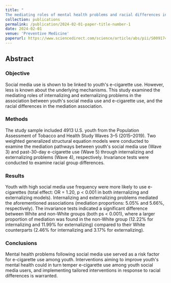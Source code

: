 ```yaml
---
title: "
The mediating roles of mental health problems and racial differences in the linkage between social media use and E-cigarette use among American youth"
collection: publications
permalink: /publication/2024-02-01-paper-title-number-1
date: 2024-02-01
venue: 'Preventive Medicine'
paperurl: https://www.sciencedirect.com/science/article/abs/pii/S0091743523004280
---
```

## Abstract

### Objective
Social media use is shown to be linked to youth's e-cigarette use. However, less is known about the underlying mechanisms. This study examined the mediating roles of internalizing and externalizing problems in the association between youth's social media use and e-cigarette use, and the racial differences in the mediation association.

### Methods
The study sample included 4913 U.S. youth from the Population Assessment of Tobacco and Health Study Waves 3–5 (2015–2019). Two weighted generalized structural equation models were conducted to examine the mediation pathways between youth's social media use (Wave 3) and past-30-day e-cigarette use (Wave 5) through internalizing and externalizing problems (Wave 4), respectively. Invariance tests were conducted to examine racial group differences.

### Results
Youth with high social media use frequency were more likely to use e-cigarettes (total effect: OR = 1.20, p < 0.001 in both internalizing and externalizing models). Internalizing and externalizing problems mediated the aforementioned associations (mediation proportions: 5.05% and 5.66%, respectively). The invariance tests indicated a significant difference between White and non-White groups (both ps < 0.001), where a larger proportion of mediation was found in the non-White group (12.22% for internalizing and 11.99% for externalizing) compared to their White counterparts (2.46% for internalizing and 3.17% for externalizing).

### Conclusions
Mental health problems following social media use served as a risk factor for e-cigarette use among youth. Interventions aiming to improve youth's mental health could in turn temper e-cigarette use among youth social media users, and implementing tailored interventions in response to racial differences is warranted.
